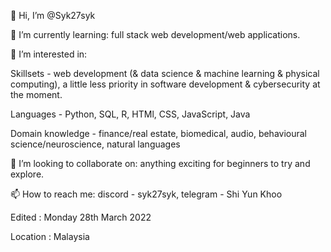 👋 Hi, I’m @Syk27syk

🌱 I’m currently learning: full stack web development/web applications. 

👀 I’m interested in:

  Skillsets - web development (& data science & machine learning & physical computing), a little less priority in software development & cybersecurity at the moment. 

  Languages - Python, SQL, R, HTMl, CSS, JavaScript, Java

  Domain knowledge - finance/real estate, biomedical, audio, behavioural science/neuroscience, natural languages

💞️ I’m looking to collaborate on: anything exciting for beginners to try and explore. 

📫 How to reach me: discord - syk27syk, telegram - Shi Yun Khoo


Edited    : Monday 28th March 2022

Location  : Malaysia

<!---
Syk27syk/Syk27syk is a ✨ special ✨ repository because its `README.md` (this file) appears on your GitHub profile.
You can click the Preview link to take a look at your changes.
--->
